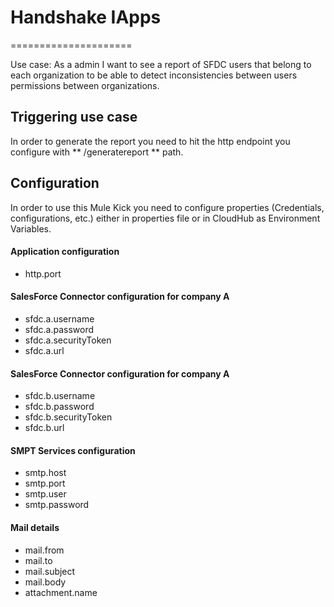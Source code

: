 # Handshake IApps
=====================

Use case: As a admin I want to see a report of SFDC users that belong to each organization to be able to detect inconsistencies between users permissions between organizations.

## Triggering use case

In order to generate the report you need to hit the http endpoint you configure with ** /generatereport ** path.

## Configuration

In order to use this Mule Kick you need to configure properties (Credentials, configurations, etc.) either in properties file or in CloudHub as Environment Variables.

#### Application configuration
* http.port

#### SalesForce Connector configuration for company A
* sfdc.a.username
* sfdc.a.password
* sfdc.a.securityToken
* sfdc.a.url

#### SalesForce Connector configuration for company A
* sfdc.b.username
* sfdc.b.password
* sfdc.b.securityToken
* sfdc.b.url

#### SMPT Services configuration
* smtp.host
* smtp.port
* smtp.user
* smtp.password

#### Mail details
* mail.from
* mail.to
* mail.subject
* mail.body
* attachment.name

